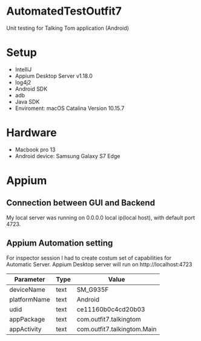 # AutomatedTestOutfit7
Unit testing for Talking Tom application (Android)

# Setup
- IntelliJ
- Appium Desktop Server v1.18.0
- log4j2
- Android SDK
- adb
- Java SDK
- Enviroment: macOS Catalina Version 10.15.7


# Hardware
- Macbook pro 13
- Android device: Samsung Galaxy S7 Edge

# Appium 
## Connection between GUI and Backend 
My local server was running on 0.0.0.0 local ip(local host), with default port 4723. 
## Appium Automation setting 
For inspector session I had to create costum set of capabilities for Automatic Server. 
Appium Desktop server will run on http://localhost:4723

Parameter | Type | Value
--------- | ----- | -------
deviceName | text | SM_G935F
platformName | text | Android
udid | text | ce11160b0c4cd20b03
appPackage | text | com.outfit7.talkingtom
appActivity | text | com.outfit7.talkingtom.Main

